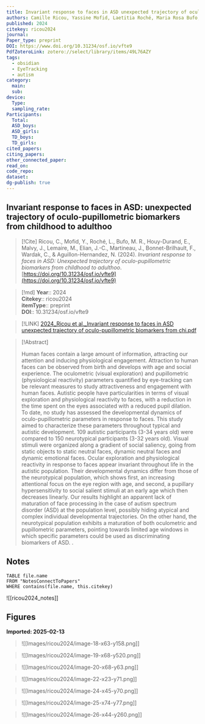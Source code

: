 ```yaml
---
title: Invariant response to faces in ASD unexpected trajectory of oculo-pupillometric biomarkers from childhood to adulthoo
authors: Camille Ricou, Yassine Mofid, Laetitia Roché, Maria Rosa Bufo, Emmanuelle Houy-Durand, Joëlle Malvy, Mathieu Lemaire, Jean-Claude Elian, Joëlle Martineau, Frederique Bonnet-Brilhault, Claire Wardak, Nadia Aguillon-Hernandez
published: 2024
citekey: ricou2024
journal: 
Paper_type: preprint
DOI: https://www.doi.org/10.31234/osf.io/vfte9
PdfZoteroLink: zotero://select/library/items/49L76AZY
tags:
  - obsidian
  - EyeTracking
  - autism
category:
  main: 
  sub: 
device:
  Type: 
  sampling_rate: 
Participants:
  Total: 
  ASD_boys: 
  ASD_girls: 
  TD_boys: 
  TD_girls: 
cited_papers: 
citing_papers: 
other_connected_paper: 
read_on: 
code_repo: 
dataset: 
dg-publish: true
---
```


## Invariant response to faces in ASD: unexpected trajectory of oculo-pupillometric biomarkers from childhood to adulthoo

> [!Cite]
> Ricou, C., Mofid, Y., Roché, L., Bufo, M. R., Houy-Durand, E., Malvy, J., Lemaire, M., Elian, J.-C., Martineau, J., Bonnet-Brilhault, F., Wardak, C., & Aguillon-Hernandez, N. (2024). _Invariant response to faces in ASD: Unexpected trajectory of oculo-pupillometric biomarkers from childhood to adulthoo_. [https://doi.org/10.31234/osf.io/vfte9](https://doi.org/10.31234/osf.io/vfte9)


>[!md]
> **Year**:: 2024   
> **Citekey**:: ricou2024  
> **itemType**:: preprint  
> **DOI**:: 10.31234/osf.io/vfte9    

> [!LINK] 
> [2024_Ricou et al._Invariant response to faces in ASD unexpected trajectory of oculo-pupillometric biomarkers from chi.pdf](zotero://select/library/items/G6XYJFE7)

> [!Abstract]
>
> Human faces contain a large amount of information, attracting our attention and inducing physiological engagement. Attraction to human faces can be observed from birth and develops with age and social experience. The oculometric (visual exploration) and pupillometric (physiological reactivity) parameters quantified by eye-tracking can be relevant measures to study attractiveness and engagement with human faces. Autistic people have particularities in terms of visual exploration and physiological reactivity to faces, with a reduction in the time spent on the eyes associated with a reduced pupil dilation. To date, no study has assessed the developmental dynamics of oculo-pupillometric parameters in response to faces. This study aimed to characterize these parameters throughout typical and autistic development. 109 autistic participants (3-34 years old) were compared to 150 neurotypical participants (3-32 years old). Visual stimuli were organized along a gradient of social saliency, going from static objects to static neutral faces, dynamic neutral faces and dynamic emotional faces. Ocular exploration and physiological reactivity in response to faces appear invariant throughout life in the autistic population. Their developmental dynamics differ from those of the neurotypical population, which shows first, an increasing attentional focus on the eye region with age, and second, a pupillary hypersensitivity to social salient stimuli at an early age which then decreases linearly. Our results highlight an apparent lack of maturation of face processing in the case of autism spectrum disorder (ASD) at the population level, possibly hiding atypical and complex individual developmental trajectories. On the other hand, the neurotypical population exhibits a maturation of both oculometric and pupillometric parameters, pointing towards limited age windows in which specific parameters could be used as discriminating biomarkers of ASD.
>.
> 


## Notes

```dataview 
TABLE file.name 
FROM "NotesConnectToPapers" 
WHERE contains(file.name, this.citekey)
```

![[ricou2024_notes]]

## Figures

**Imported: 2025-02-13**

> ![[Images/ricou2024/image-18-x63-y158.png]]

> ![[Images/ricou2024/image-19-x68-y520.png]]

> ![[Images/ricou2024/image-20-x68-y63.png]]

> ![[Images/ricou2024/image-22-x23-y71.png]]

> ![[Images/ricou2024/image-24-x45-y70.png]]

> ![[Images/ricou2024/image-25-x74-y77.png]]

> ![[Images/ricou2024/image-26-x44-y260.png]]